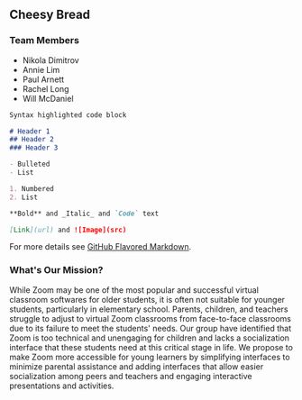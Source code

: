 ## Cheesy Bread

### Team Members

- Nikola Dimitrov
- Annie Lim
- Paul Arnett
- Rachel Long
- Will McDaniel

```markdown
Syntax highlighted code block

# Header 1
## Header 2
### Header 3

- Bulleted
- List

1. Numbered
2. List

**Bold** and _Italic_ and `Code` text

[Link](url) and ![Image](src)
```

For more details see [GitHub Flavored Markdown](https://guides.github.com/features/mastering-markdown/).

### What's Our Mission?

While Zoom may be one of the most popular and successful virtual classroom softwares for older students, it is often not suitable for younger students, particularly in elementary school. Parents, children, and teachers struggle to adjust to virtual Zoom classrooms from face-to-face classrooms due to its failure to meet the students' needs. Our group have identified that Zoom is too technical and unengaging for children and lacks a socialization interface that these students need at this critical stage in life. We propose to make Zoom more accessible for young learners by simplifying interfaces to minimize parental assistance and adding interfaces that allow easier socialization among peers and teachers and engaging interactive presentations and activities.
